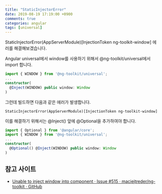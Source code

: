```yaml
---
title: "StaticInjectorError"
date: 2019-08-19 17:19:00 +0900
comments: true
categories: angular
tags: [universal]
---
```



StaticInjectorError(AppServerModule)[InjectionToken ng-toolkit-window] 에러를 해결해보겠습니다.


Angular universal에서 window를 사용하기 위해서 @ng-toolkit/universal에서 import 합니다.

```ts
import { WINDOW } from '@ng-toolkit/universal';
...
constructor(
  @Inject(WINDOW) public window: Window
)
```

그런데 빌드하면 다음과 같은 에러가 발생합니다.

```
StaticInjectorError(AppServerModule)[InjectionToken ng-toolkit-window]
```

이를 해결하기 위해서는 @Inject() 앞에 @Optional을 추가하여야 합니다.

```ts
import { Optional } from '@angular/core';
import { WINDOW } from '@ng-toolkit/universal';
...
constructor(
  @Optional() @Inject(WINDOW) public window: Window
)
```


## 참고 사이트
- [Unable to inject window into component · Issue #515 · maciejtreder/ng-toolkit · GitHub](https://github.com/maciejtreder/ng-toolkit/issues/515)
 